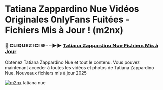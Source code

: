 # Tatiana Zappardino Nue Vidéos Originales 0nlyFans Fuitées - Fichiers Mis à Jour ! (m2nx)

<h3>🔴 CLIQUEZ ICI 🌐==►► <a href="https://tinyurl.com/2pmr4ezf" rel="nofollow">Tatiana Zappardino Nue Fichiers Mis à Jour</a></h3>

Obtenez Tatiana Zappardino Nue et tout le contenu. Vous pouvez maintenant accéder à toutes les vidéos et photos de Tatiana Zappardino Nue. Nouveaux fichiers mis à jour 2025

[![m2nx](https://i.imgur.com/6SNvagu.gif)](https://tinyurl.com/2pmr4ezf)
tatiana nue